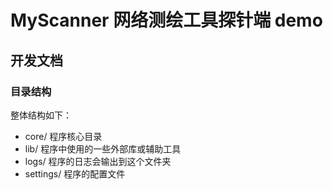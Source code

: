 # MyScanner 网络测绘工具探针端 demo


## 开发文档

### 目录结构

整体结构如下：

+ core/ 程序核心目录
+ lib/ 程序中使用的一些外部库或辅助工具
+ logs/ 程序的日志会输出到这个文件夹
+ settings/ 程序的配置文件

